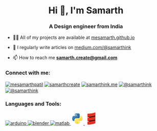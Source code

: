 <h1 align="center">Hi 👋, I'm Samarth</h1>
<h3 align="center">A Design engineer from India</h3>

- 👨‍💻 All of my projects are available at [mesamarth.github.io](mesamarth.github.io)

- 📝 I regularly write articles on [medium.com/@samarthink](medium.com/@samarthink)

- 📫 How to reach me **samarth.create@gmail.com**


<h3 align="left">Connect with me:</h3>
<p align="left">
<a href="https://twitter.com/mesamarthpatil" target="blank"><img align="center" src="https://raw.githubusercontent.com/rahuldkjain/github-profile-readme-generator/master/src/images/icons/Social/twitter.svg" alt="mesamarthpatil" height="30" width="40" /></a>
<a href="https://linkedin.com/in/samarthcreate" target="blank"><img align="center" src="https://raw.githubusercontent.com/rahuldkjain/github-profile-readme-generator/master/src/images/icons/Social/linked-in-alt.svg" alt="samarthcreate" height="30" width="40" /></a>
<a href="https://instagram.com/samarthink.me" target="blank"><img align="center" src="https://raw.githubusercontent.com/rahuldkjain/github-profile-readme-generator/master/src/images/icons/Social/instagram.svg" alt="samarthink.me" height="30" width="40" /></a>
<a href="https://medium.com/@samarthink" target="blank"><img align="center" src="https://raw.githubusercontent.com/rahuldkjain/github-profile-readme-generator/master/src/images/icons/Social/medium.svg" alt="@samarthink" height="30" width="40" /></a>
<a href="https://www.youtube.com/c/@samarthink" target="blank"><img align="center" src="https://raw.githubusercontent.com/rahuldkjain/github-profile-readme-generator/master/src/images/icons/Social/youtube.svg" alt="@samarthink" height="30" width="40" /></a>
</p>

<h3 align="left">Languages and Tools:</h3>
<p align="left"> <a href="https://www.arduino.cc/" target="_blank" rel="noreferrer"> <img src="https://cdn.worldvectorlogo.com/logos/arduino-1.svg" alt="arduino" width="40" height="40"/> </a> <a href="https://www.blender.org/" target="_blank" rel="noreferrer"> <img src="https://download.blender.org/branding/community/blender_community_badge_white.svg" alt="blender" width="40" height="40"/> </a> <a href="https://www.mathworks.com/" target="_blank" rel="noreferrer"> <img src="https://upload.wikimedia.org/wikipedia/commons/2/21/Matlab_Logo.png" alt="matlab" width="40" height="40"/> </a> <a href="https://www.python.org" target="_blank" rel="noreferrer"> <img src="https://raw.githubusercontent.com/devicons/devicon/master/icons/python/python-original.svg" alt="python" width="40" height="40"/> </a> <a href="https://www.scala-lang.org" target="_blank" rel="noreferrer"> <img src="https://raw.githubusercontent.com/devicons/devicon/master/icons/scala/scala-original.svg" alt="scala" width="40" height="40"/> </a> </p>

